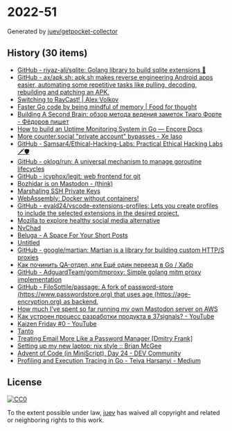 # 2022-51

Generated by [juev/getpocket-collector](https://github.com/juev/getpocket-collector)

## History (30 items)

- [GitHub - riyaz-ali/sqlite: Golang library to build sqlite extensions :rocket:](https://github.com/riyaz-ali/sqlite)
- [GitHub - ax/apk.sh: apk.sh makes reverse engineering Android apps easier, automating some repetitive tasks like pulling, decoding, rebuilding and patching an APK.](https://github.com/ax/apk.sh)
- [Switching to RayCast! | Alex Volkov](https://typefully.com/altryne/switching-to-raycast-jXXQYLj)
- [Faster Go code by being mindful of memory | Food for thought](https://f4t.dev/software/go-performance-memory/)
- [Building A Second Brain: обзор метода ведения заметок Тиаго Форте - Фёдоров пишет](https://fedorovpishet.ru/basb/)
- [How to build an Uptime Monitoring System in Go — Encore Docs](https://encore.dev/docs/tutorials/uptime)
- [More counter.social "private account" bypasses - Xe Iaso](https://xeiaso.net/blog/more-coso-bypasses/)
- [GitHub - Samsar4/Ethical-Hacking-Labs: Practical Ethical Hacking Labs 🗡🛡](https://github.com/Samsar4/Ethical-Hacking-Labs)
- [GitHub - oklog/run: A universal mechanism to manage goroutine lifecycles](https://github.com/oklog/run)
- [GitHub - icyphox/legit: web frontend for git](https://github.com/icyphox/legit)
- [Bozhidar is on Mastodon - (think)](https://batsov.com/articles/2022/12/20/bozhidar-is-on-mastodon/)
- [Marshaling SSH Private Keys](https://charm.sh/blog/ssh-key-marshal/)
- [WebAssembly: Docker without containers!](https://wasmlabs.dev/articles/docker-without-containers/)
- [GitHub - evald24/vscode-extensions-profiles: Lets you create profiles to include the selected extensions in the desired project.](https://github.com/evald24/vscode-extensions-profiles)
- [Mozilla to explore healthy social media alternative](https://blog.mozilla.org/en/mozilla/mozilla-launch-fediverse-instance-social-media-alternative/)
- [NvChad](https://nvchad.com)
- [Beluga - A Space For Your Short Posts](https://beluga.social)
- [Untitled](https://www.uber.com/de/blog/devpod-improving-developer-productivity-at-uber/)
- [GitHub - google/martian: Martian is a library for building custom HTTP/S proxies](https://github.com/google/martian)
- [Как починить QA-отдел, или Ещё один переезд в Go / Хабр](https://habr.com/ru/companies/ozontech/articles/707092/)
- [GitHub - AdguardTeam/gomitmproxy: Simple golang mitm proxy implementation](https://github.com/AdguardTeam/gomitmproxy)
- [GitHub - FiloSottile/passage: A fork of password-store (https://www.passwordstore.org) that uses age (https://age-encryption.org) as backend.](https://github.com/FiloSottile/passage)
- [How much I’ve spent so far running my own Mastodon server on AWS](https://www.micahwalter.com/how-much-ive-spent-so-far-running-my-own-mastodon-server-on-aws/)
- [Как устроен процесс разработки продукта в 37signals? - YouTube](https://www.youtube.com/watch?v=kzM3WCQ7YkE)
- [Kaizen Friday #0 - YouTube](https://www.youtube.com/watch?v=Cj-VR_CW1pQ)
- [Tanto](https://ronindojo.io/en/tanto)
- [Treating Email More Like a Password Manager  [Dmitry Frank]](https://dmitryfrank.com/articles/treating_email_more_like_a_password_manager)
- [Setting up my new laptop: nix style :: Brian McGee](https://bmcgee.ie/posts/2022/12/setting-up-my-new-laptop-nix-style/)
- [Advent of Code (in MiniScript), Day 24 - DEV Community](https://dev.to/joestrout/advent-of-code-in-miniscript-day-24-44fe)
- [Profiling and Execution Tracing in Go - Teiva Harsanyi - Medium](https://teivah.medium.com/profiling-and-execution-tracing-in-go-a5e646970f5b)

## License

[![CC0](https://mirrors.creativecommons.org/presskit/buttons/88x31/svg/cc-zero.svg)](https://creativecommons.org/publicdomain/zero/1.0/)

To the extent possible under law, [juev](https://github.com/juev) has waived all copyright and related or neighboring rights to this work.
